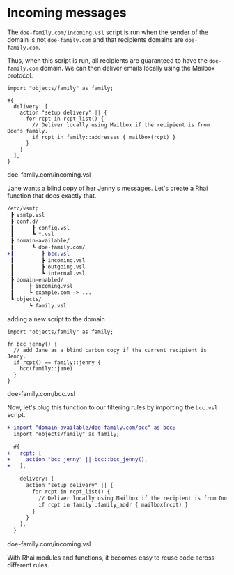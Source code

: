 # Incoming messages

The `doe-family.com/incoming.vsl` script is run when the sender of the domain is not `doe-family.com` and that recipients domains are `doe-family.com`.

Thus, when this script is run, all recipients are guaranteed to have the `doe-family.com` domain. We can then deliver emails locally using the Mailbox protocol.

```rust,ignore
import "objects/family" as family;

#{
  delivery: [
    action "setup delivery" || {
      for rcpt in rcpt_list() {
        // Deliver locally using Mailbox if the recipient is from Doe's family.
        if rcpt in family::addresses { mailbox(rcpt) }
      }
    }
  ],
}
```

<p class="ann"> doe-family.com/incoming.vsl </p>

Jane wants a blind copy of her Jenny's messages. Let's create a Rhai function that does exactly that.

```diff
/etc/vsmtp
 ┣ vsmtp.vsl
 ┣ conf.d/
 ┃      ┣ config.vsl
 ┃      ┗ *.vsl
 ┣ domain-available/
 ┃      ┗ doe-family.com/
+┃         ┣ bcc.vsl
 ┃         ┣ incoming.vsl
 ┃         ┣ outgoing.vsl
 ┃         ┗ internal.vsl
 ┣ domain-enabled/
 ┃     ┣ incoming.vsl
 ┃     ┗ example.com -> ...
 ┗ objects/
       ┗ family.vsl
```

<p class="ann"> adding a new script to the domain </p>

```rust,ignore
import "objects/family" as family;

fn bcc_jenny() {
  // add Jane as a blind carbon copy if the current recipient is Jenny.
  if rcpt() == family::jenny {
    bcc(family::jane)
  }
}
```

<p class="ann"> doe-family.com/bcc.vsl </p>

Now, let's plug this function to our filtering rules by importing the `bcc.vsl` script.

```diff js
+ import "domain-available/doe-family.com/bcc" as bcc;
  import "objects/family" as family;

  #{
+   rcpt: [
+     action "bcc jenny" || bcc::bcc_jenny(),
+   ],

    delivery: [
      action "setup delivery" || {
        for rcpt in rcpt_list() {
          // Deliver locally using Mailbox if the recipient is from Doe's family.
          if rcpt in family::family_addr { mailbox(rcpt) }
        }
      }
    ],
  }
```

<p class="ann"> doe-family.com/incoming.vsl </p>

With Rhai modules and functions, it becomes easy to reuse code across different rules.
